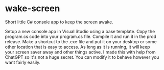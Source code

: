 # wake-screen

Short little C# console app to keep the screen awake.

Setup a new console app in Visual Studio using a base template. 
Copy the program.cs code into your program.cs file.
Compile it and run it in the prod release. 
Make a shortcut to the .exe file and put it on your desktop or some other location that is easy to access.
As long as it is running, it will keep your screen saver away and other things active.
I made this with help from ChatGPT so it's not a huge secret. You can modify it to behave however you want fairly easily.
